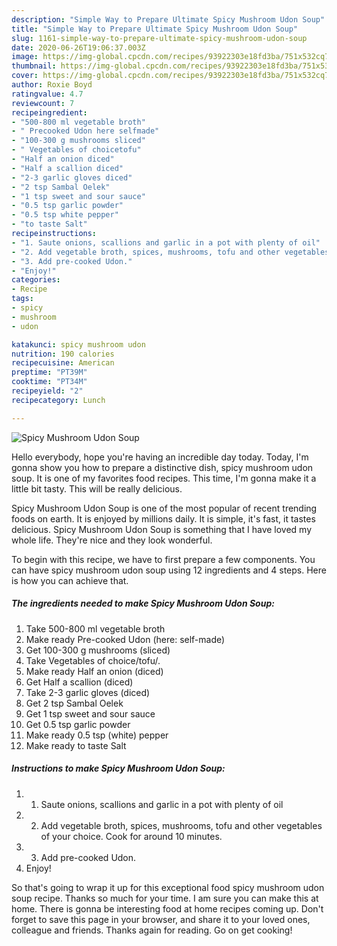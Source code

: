 ```yaml
---
description: "Simple Way to Prepare Ultimate Spicy Mushroom Udon Soup"
title: "Simple Way to Prepare Ultimate Spicy Mushroom Udon Soup"
slug: 1161-simple-way-to-prepare-ultimate-spicy-mushroom-udon-soup
date: 2020-06-26T19:06:37.003Z
image: https://img-global.cpcdn.com/recipes/93922303e18fd3ba/751x532cq70/spicy-mushroom-udon-soup-recipe-main-photo.jpg
thumbnail: https://img-global.cpcdn.com/recipes/93922303e18fd3ba/751x532cq70/spicy-mushroom-udon-soup-recipe-main-photo.jpg
cover: https://img-global.cpcdn.com/recipes/93922303e18fd3ba/751x532cq70/spicy-mushroom-udon-soup-recipe-main-photo.jpg
author: Roxie Boyd
ratingvalue: 4.7
reviewcount: 7
recipeingredient:
- "500-800 ml vegetable broth"
- " Precooked Udon here selfmade"
- "100-300 g mushrooms sliced"
- " Vegetables of choicetofu"
- "Half an onion diced"
- "Half a scallion diced"
- "2-3 garlic gloves diced"
- "2 tsp Sambal Oelek"
- "1 tsp sweet and sour sauce"
- "0.5 tsp garlic powder"
- "0.5 tsp white pepper"
- "to taste Salt"
recipeinstructions:
- "1. Saute onions, scallions and garlic in a pot with plenty of oil"
- "2. Add vegetable broth, spices, mushrooms, tofu and other vegetables of your choice. Cook for around 10 minutes."
- "3. Add pre-cooked Udon."
- "Enjoy!"
categories:
- Recipe
tags:
- spicy
- mushroom
- udon

katakunci: spicy mushroom udon 
nutrition: 190 calories
recipecuisine: American
preptime: "PT39M"
cooktime: "PT34M"
recipeyield: "2"
recipecategory: Lunch

---
```



![Spicy Mushroom Udon Soup](https://img-global.cpcdn.com/recipes/93922303e18fd3ba/751x532cq70/spicy-mushroom-udon-soup-recipe-main-photo.jpg)

Hello everybody, hope you're having an incredible day today. Today, I'm gonna show you how to prepare a distinctive dish, spicy mushroom udon soup. It is one of my favorites food recipes. This time, I'm gonna make it a little bit tasty. This will be really delicious.

Spicy Mushroom Udon Soup is one of the most popular of recent trending foods on earth. It is enjoyed by millions daily. It is simple, it's fast, it tastes delicious. Spicy Mushroom Udon Soup is something that I have loved my whole life. They're nice and they look wonderful.




To begin with this recipe, we have to first prepare a few components. You can have spicy mushroom udon soup using 12 ingredients and 4 steps. Here is how you can achieve that.

<!--inarticleads1-->

##### The ingredients needed to make Spicy Mushroom Udon Soup:

1. Take 500-800 ml vegetable broth
1. Make ready  Pre-cooked Udon (here: self-made)
1. Get 100-300 g mushrooms (sliced)
1. Take  Vegetables of choice/tofu/.
1. Make ready Half an onion (diced)
1. Get Half a scallion (diced)
1. Take 2-3 garlic gloves (diced)
1. Get 2 tsp Sambal Oelek
1. Get 1 tsp sweet and sour sauce
1. Get 0.5 tsp garlic powder
1. Make ready 0.5 tsp (white) pepper
1. Make ready to taste Salt




<!--inarticleads2-->

##### Instructions to make Spicy Mushroom Udon Soup:

1. 1. Saute onions, scallions and garlic in a pot with plenty of oil
1. 2. Add vegetable broth, spices, mushrooms, tofu and other vegetables of your choice. Cook for around 10 minutes.
1. 3. Add pre-cooked Udon.
1. Enjoy!




So that's going to wrap it up for this exceptional food spicy mushroom udon soup recipe. Thanks so much for your time. I am sure you can make this at home. There is gonna be interesting food at home recipes coming up. Don't forget to save this page in your browser, and share it to your loved ones, colleague and friends. Thanks again for reading. Go on get cooking!
